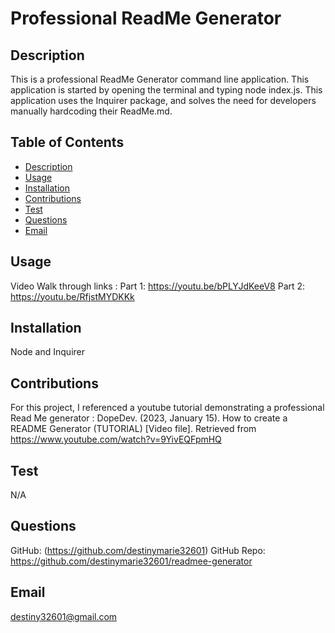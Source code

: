 # Professional ReadMe Generator

## Description

This is a professional ReadMe Generator command line application. This application is started by opening the terminal and typing node index.js. This application uses the Inquirer package, and solves the need for developers manually hardcoding their ReadMe.md.

 ## Table of Contents

* [Description](#description)
* [Usage](#usage)
* [Installation](#installation)
* [Contributions](#contributions)
* [Test](#test)
* [Questions](#questions)
* [Email](#email)


## Usage

 Video Walk through links : Part 1: https://youtu.be/bPLYJdKeeV8 
 Part 2: https://youtu.be/RfjstMYDKKk 


## Installation

 Node and Inquirer


## Contributions

For this project, I referenced a youtube tutorial demonstrating a professional Read Me generator : DopeDev. (2023, January 15). How to create a README Generator (TUTORIAL) [Video file]. Retrieved from https://www.youtube.com/watch?v=9YivEQFpmHQ 


## Test

N/A

## Questions

GitHub: (https://github.com/destinymarie32601)
GitHub Repo: https://github.com/destinymarie32601/readmee-generator 


## Email

destiny32601@gmail.com
